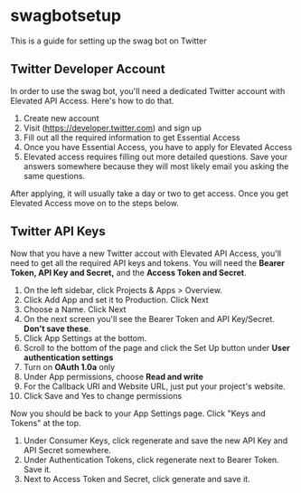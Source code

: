 # swagbotsetup
This is a guide for setting up the swag bot on Twitter
## Twitter Developer Account
In order to use the swag bot, you'll need a dedicated Twitter account with Elevated API Access. Here's how to do that.
1. Create new account
2. Visit (https://developer.twitter.com) and sign up
3. Fill out all the required information to get Essential Access
4. Once you have Essential Access, you have to apply for Elevated Access
5. Elevated access requires filling out more detailed questions. Save your answers somewhere because they will most likely email you asking the same questions.

After applying, it will usually take a day or two to get access. Once you get Elevated Access move on to the steps below.
## Twitter API Keys
Now that you have a new Twitter accout with Elevated API Access, you'll need to get all the required API keys and tokens.
You will need the **Bearer Token, API Key and Secret,** and the **Access Token and Secret**.
1. On the left sidebar, click Projects & Apps > Overview.
2. Click Add App and set it to Production. Click Next
3. Choose a Name. Click Next
4. On the next screen you'll see the Bearer Token and API Key/Secret. **Don't save these**.
5. Click App Settings at the bottom.
6. Scroll to the bottom of the page and click the Set Up button under **User authentication settings**  
7. Turn on **OAuth 1.0a** only
8. Under App permissions, choose **Read and write**
9. For the Callback URI and Website URL, just put your project's website.
10. Click Save and Yes to change permissions

Now you should be back to your App Settings page. Click "Keys and Tokens" at the top.
1. Under Consumer Keys, click regenerate and save the new API Key and API Secret somewhere.
2. Under Authentication Tokens, click regenerate next to Bearer Token. Save it.
3. Next to Access Token and Secret, click generate and save it.

